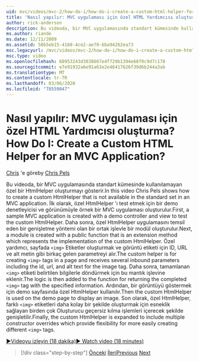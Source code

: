 ```yaml
---
uid: mvc/videos/mvc-2/how-do-i/how-do-i-create-a-custom-html-helper-for-an-mvc-application
title: 'Nasıl yapılır: MVC uygulaması için özel HTML Yardımcısı oluşturma? | Microsoft Docs'
author: rick-anderson
description: Bu videoda, bir MVC uygulamasında standart kümesinde kullanılamayan özel bir HtmlHelper oluşturmayı gösterir. Birincisi, örnek bir MVC Applica...
ms.author: riande
ms.date: 12/11/2009
ms.assetid: 58b5eb15-4160-4ce2-ae70-6ba94262ea73
msc.legacyurl: /mvc/videos/mvc-2/how-do-i/how-do-i-create-a-custom-html-helper-for-an-mvc-application
msc.type: video
ms.openlocfilehash: 60953243d3038667e4f729b1394e68f0c9d7c178
ms.sourcegitcommit: e7e91932a6e91a63e2e46417626f39d6b244a3ab
ms.translationtype: MT
ms.contentlocale: tr-TR
ms.lasthandoff: 03/06/2020
ms.locfileid: "78559047"
---
```

# <a name="how-do-i-create-a-custom-html-helper-for-an-mvc-application"></a><span data-ttu-id="ce496-105">Nasıl yapılır: MVC uygulaması için özel HTML Yardımcısı oluşturma?</span><span class="sxs-lookup"><span data-stu-id="ce496-105">How Do I: Create a Custom HTML Helper for an MVC Application?</span></span>

<span data-ttu-id="ce496-106">[Chris](https://twitter.com/chrispels) 'e göre</span><span class="sxs-lookup"><span data-stu-id="ce496-106">by [Chris Pels](https://twitter.com/chrispels)</span></span>

<span data-ttu-id="ce496-107">Bu videoda, bir MVC uygulamasında standart kümesinde kullanılamayan özel bir HtmlHelper oluşturmayı gösterir.</span><span class="sxs-lookup"><span data-stu-id="ce496-107">In this video Chris Pels shows how to create a custom HtmlHelper that is not available in the standard set in an MVC application.</span></span> <span data-ttu-id="ce496-108">İlk olarak, özel HtmlHelper 'ı test etmek için bir demo denetleyicisi ve görünümüyle örnek bir MVC uygulaması oluşturulur.</span><span class="sxs-lookup"><span data-stu-id="ce496-108">First, a sample MVC application is created with a demo controller and view to test the custom HtmlHelper.</span></span> <span data-ttu-id="ce496-109">Daha sonra, özel HtmlHelper uygulamasını temsil eden bir genişletme yöntemi olan bir ortak işlevle bir modül oluşturulur.</span><span class="sxs-lookup"><span data-stu-id="ce496-109">Next, a module is created with a public function that is an extension method which represents the implementation of the custom HtmlHelper.</span></span> <span data-ttu-id="ce496-110">Özel yardımcı, sayfada `<img>` Etiketler oluşturmak ve görüntü etiketi için ID, URL ve alt metin gibi birkaç gelen parametreyi alır.</span><span class="sxs-lookup"><span data-stu-id="ce496-110">The custom helper is for creating `<img>` tags in a page and receives several inbound parameters including the id, url, and alt text for the image tag.</span></span> <span data-ttu-id="ce496-111">Daha sonra, tamamlanan `<img>` etiketi belirtilen bilgilerle döndürmek için bu mantık işlevine eklenir.</span><span class="sxs-lookup"><span data-stu-id="ce496-111">The logic is then added to the function for returning the completed `<img>` tag with the specified information.</span></span> <span data-ttu-id="ce496-112">Ardından, bir görüntüyü göstermek için demo sayfasında özel HtmlHelper kullanılır.</span><span class="sxs-lookup"><span data-stu-id="ce496-112">Then the custom HtmlHelper is used on the demo page to display an image.</span></span> <span data-ttu-id="ce496-113">Son olarak, özel HtmlHelper, farklı `<img>` etiketleri daha kolay bir şekilde oluşturmak için esneklik sağlayan birden çok Oluşturucu geçersiz kılma işlemleri içerecek şekilde genişletilir.</span><span class="sxs-lookup"><span data-stu-id="ce496-113">Finally, the custom HtmlHelper is expanded to include multiple constructor overrides which provide flexibility for more easily creating different `<img>` tags.</span></span>

[<span data-ttu-id="ce496-114">&#9654;Videoyu izleyin (18 dakika)</span><span class="sxs-lookup"><span data-stu-id="ce496-114">&#9654; Watch video (18 minutes)</span></span>](https://channel9.msdn.com/Blogs/ASP-NET-Site-Videos/how-do-i-create-a-custom-html-helper-for-an-mvc-application)

> [!div class="step-by-step"]
> <span data-ttu-id="ce496-115">[Önceki](how-do-i-implement-view-models-to-manage-data-for-aspnet-mvc-views.md)
> [İleri](how-do-i-work-with-model-binders-in-an-mvc-application.md)</span><span class="sxs-lookup"><span data-stu-id="ce496-115">[Previous](how-do-i-implement-view-models-to-manage-data-for-aspnet-mvc-views.md)
[Next](how-do-i-work-with-model-binders-in-an-mvc-application.md)</span></span>
